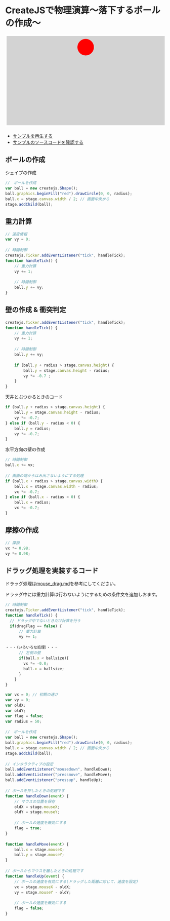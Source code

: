 # CreateJSで物理演算〜落下するボールの作成〜

![](../imgs/ball.html.png)

- [サンプルを再生する](https://ics-creative.github.io/tutorial-createjs/samples/ball.html)
- [サンプルのソースコードを確認する](../samples/ball.html)


## ボールの作成

シェイプの作成

```js
//　ボールを作成
var ball = new createjs.Shape();
ball.graphics.beginFill("red").drawCircle(0, 0, radius);
ball.x = stage.canvas.width / 2; // 画面中央から
stage.addChild(ball);
```

## 重力計算
```js
// 速度情報
var vy = 0;

// 時間制御
createjs.Ticker.addEventListener("tick", handleTick);
function handleTick() {
    // 重力計算
    vy += 1;

    // 時間制御
    ball.y += vy;
}
```

## 壁の作成 & 衝突判定

```js
createjs.Ticker.addEventListener("tick", handleTick);
function handleTick() {
    // 重力計算
    vy += 1;

    // 時間制御
    ball.y += vy;

    if (ball.y + radius > stage.canvas.height) {
        ball.y = stage.canvas.height - radius;
        vy *= -0.7 ;
    }
}
```


天井とぶつかるときのコード

```js
if (ball.y + radius > stage.canvas.height) {
    ball.y = stage.canvas.height - radius;
    vy *= -0.7;
} else if (ball.y - radius < 0) {
    ball.y = radius;
    vy *= -0.7;
}
```

水平方向の壁の作成

```js
// 時間制御
ball.x += vx;

// 画面の端からはみ出さないようにする処理
if (ball.x + radius > stage.canvas.width) {
    ball.x = stage.canvas.width - radius;
    vx *= -0.7;
} else if (ball.x - radius < 0) {
    ball.x = radius;
    vx *= -0.7;
}
```

## 摩擦の作成

```js
// 摩擦
vx *= 0.98;
vy *= 0.98;
```


## ドラッグ処理を実装するコード

ドラッグ処理は[mouse_drag.md](mouse_drag.md)を参考にしてください。

ドラッグ中には重力計算は行わないようにするための条件文を追加しおます。
```js
// 時間制御
createjs.Ticker.addEventListener("tick", handleTick);
function handleTick() {
  // ドラッグ中でないときだけ計算を行う  
  if(dragFlag == false) {
      // 重力計算
      vy += 1;

・・・（いろいろな処理）・・・
      // 左側の壁
      if(ball.x < ballsize){
        vx *= -0.8;
        ball.x = ballsize;
      }
    }
}
```


```js
var vx = 0; // 初期の速さ
var vy = 0;
var oldX;
var oldY;
var flag = false;
var radius = 50;

//　ボールを作成
var ball = new createjs.Shape();
ball.graphics.beginFill("red").drawCircle(0, 0, radius);
ball.x = stage.canvas.width / 2; // 画面中央から
stage.addChild(ball);

// インタラクティブの設定
ball.addEventListener("mousedown", handleDown);
ball.addEventListener("pressmove", handleMove);
ball.addEventListener("pressup", handleUp);

// ボールを押したときの処理です
function handleDown(event) {
    // マウスの位置を保存
    oldX = stage.mouseX;
    oldY = stage.mouseY;

    // ボールの速度を無効にする
    flag = true;
}

function handleMove(event) {
    ball.x = stage.mouseX;
    ball.y = stage.mouseY;
}

// ボールからマウスを離したときの処理です
function handleUp(event) {
    // ボールの速度を有効にする(ドラッグした距離に応じて、速度を設定)
    vx = stage.mouseX - oldX;
    vy = stage.mouseY - oldY;

    // ボールの速度を無効にする
    flag = false;
}
```


